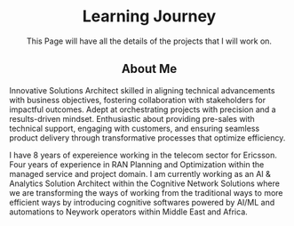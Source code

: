 <div align="center">
  
  # Learning Journey

  <p>This Page will have all the details of the projects that I will work on.</p>
</div>

<div align="center">
  
  ## About Me
  
</div>
<div align="left">
<p>Innovative Solutions Architect skilled in aligning technical advancements with business objectives, fostering collaboration with stakeholders for impactful outcomes. Adept at orchestrating projects with precision and a results-driven mindset. Enthusiastic about providing pre-sales with technical support, engaging with customers, and ensuring seamless product delivery through transformative processes that optimize efficiency.</p>  

<p>I have 8 years of expereience working in the telecom sector for Ericsson. Four years of experience in RAN Planning and Optimization within the managed service and project domain. 
 I am currently working as an AI & Analytics Solution Architect within the Cognitive Network Solutions where we are transforming the ways of working from the traditional ways to more efficient ways by introducing cognitive softwares powered by AI/ML and automations to 
 Neywork operators within Middle East and Africa. </p>  

</div>

<div align="Cloud Project">
  
  
  
</div>
  




